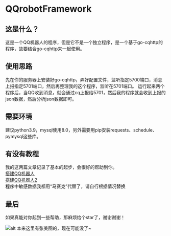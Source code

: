 # QQrobotFramework

## 这是什么？
这是一个QQ机器人的程序，但是它不是一个独立程序，是一个基于go-cqhttp的程序，故要结合go-cqhttp来一起使用。

## 使用思路
先在你的服务器上安装好go-cqhttp，弄好配置文件，监听指定5700端口，消息上报指定5701端口，然后再整理我的这个程序，监听在5701端口。
运行起来两个程序后，当QQ收到消息，就会通过cq上报给5701，然后我的程序就会收到上报的json数据，然后分析json数据即可。

## 需要环境
建议python3.9，mysql使用8.0，另外需要用pip安装requests、schedule、pymysql这些库。

## 有没有教程
我的这两篇文章记录了基本的起步，会很好的帮助到你。<br/>
[搭建QQ机器人](https://is-hash.com/myqqrobot)<br/>
[搭建QQ机器人2](https://is-hash.com/myqqrobot2/)<br/>
程序中敏感数据我都用“马赛克”代替了，请自行根据情况替换

## 最后
如果真能对你起到一些帮助，那麻烦给个star了，谢谢谢谢！


![alt 本来这里有张美图的，现在可能没了~](https://pbs.twimg.com/media/ErVhiL9VEAAXIIO.jpg)

